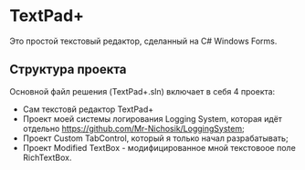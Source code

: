 # TextPad+

Это простой текстовый редактор, сделанный на C# Windows Forms.

Структура проекта
-----------

Основной файл решения (TextPad+.sln) включает в себя 4 проекта: 

* Сам текстовй редактор TextPad+
* Проект моей системы логирования Logging System, которая идёт отдельно https://github.com/Mr-Nichosik/LoggingSystem;
* Проект Custom TabControl, который я только начал разрабатывать;
* Проект Modified TextBox - модифицированное мной текстовоое поле RichTextBox.
